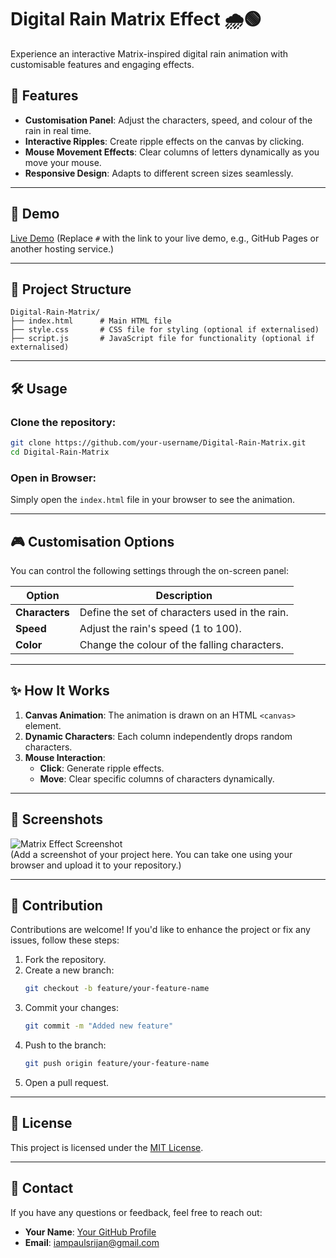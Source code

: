 
# Digital Rain Matrix Effect 🌧️🟢

Experience an interactive Matrix-inspired digital rain animation with customisable features and engaging effects. 

## 🌟 Features
- **Customisation Panel**: Adjust the characters, speed, and colour of the rain in real time.
- **Interactive Ripples**: Create ripple effects on the canvas by clicking.
- **Mouse Movement Effects**: Clear columns of letters dynamically as you move your mouse.
- **Responsive Design**: Adapts to different screen sizes seamlessly.

---

## 🚀 Demo

[Live Demo](#) (Replace `#` with the link to your live demo, e.g., GitHub Pages or another hosting service.)

---

## 📂 Project Structure
```
Digital-Rain-Matrix/
├── index.html      # Main HTML file
├── style.css       # CSS file for styling (optional if externalised)
├── script.js       # JavaScript file for functionality (optional if externalised)
```

---

## 🛠️ Usage

### Clone the repository:
```bash
git clone https://github.com/your-username/Digital-Rain-Matrix.git
cd Digital-Rain-Matrix
```

### Open in Browser:
Simply open the `index.html` file in your browser to see the animation.

---

## 🎮 Customisation Options

You can control the following settings through the on-screen panel:

| Option        | Description                              |
|---------------|------------------------------------------|
| **Characters** | Define the set of characters used in the rain. |
| **Speed**      | Adjust the rain's speed (1 to 100).       |
| **Color**      | Change the colour of the falling characters.|

---

## ✨ How It Works
1. **Canvas Animation**: The animation is drawn on an HTML `<canvas>` element.
2. **Dynamic Characters**: Each column independently drops random characters.
3. **Mouse Interaction**:
   - **Click**: Generate ripple effects.
   - **Move**: Clear specific columns of characters dynamically.

---

## 📸 Screenshots

![Matrix Effect Screenshot](#)  
(Add a screenshot of your project here. You can take one using your browser and upload it to your repository.)

---

## 🤝 Contribution

Contributions are welcome! If you'd like to enhance the project or fix any issues, follow these steps:

1. Fork the repository.
2. Create a new branch:
    ```bash
    git checkout -b feature/your-feature-name
    ```
3. Commit your changes:
    ```bash
    git commit -m "Added new feature"
    ```
4. Push to the branch:
    ```bash
    git push origin feature/your-feature-name
    ```
5. Open a pull request.

---

## 📜 License

This project is licensed under the [MIT License](LICENSE).

---

## 📧 Contact

If you have any questions or feedback, feel free to reach out:

- **Your Name**: [Your GitHub Profile](https://github.com/paul-srijan)
- **Email**: iampaulsrijan@gmail.com